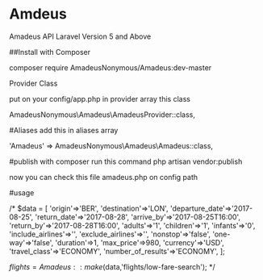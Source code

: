 # Amdeus
Amadeus API
Laravel Version 5 and Above

##Install with Composer

composer require AmadeusNonymous/Amadeus:dev-master

Provider Class

put on your config/app.php in provider array this class

  AmadeusNonymous\Amadeus\AmadeusProvider::class,
 

#Aliases add this in aliases array

'Amadeus' => AmadeusNonymous\Amadeus\Amadeus::class,

#publish with composer run this command php artisan vendor:publish

now you can check this file amadeus.php on config path

#usage

 /*
  $data = [
   'origin'=>'BER',
   'destination'=>'LON',
   'departure_date'=>'2017-08-25',
   'return_date'=>'2017-08-28',
   'arrive_by'=>'2017-08-25T16:00',
   'return_by'=>'2017-08-28T16:00',
   'adults'=>'1',
   'children'=>'1',
   'infants'=>'0',
   'include_airlines'=>'',
   'exclude_airlines'=>'',
   'nonstop'=>'false',
   'one-way'=>'false',
   'duration'=>1,
   'max_price'=>980,
   'currency'=>'USD',
   'travel_class'=>'ECONOMY',
   'number_of_results'=>'ECONOMY',
  ];

  $flights = Amadeus::make($data,'flights/low-fare-search');
 */
